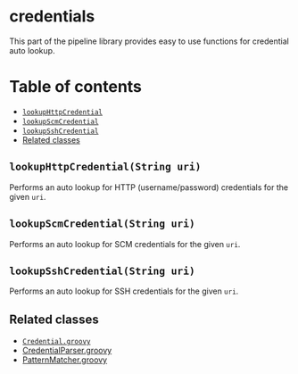 # credentials

This part of the pipeline library provides easy to use functions for credential auto lookup.

# Table of contents

* [`lookupHttpCredential`](#lookuphttpcredentialstring-uri)
* [`lookupScmCredential`](#lookupscmcredentialstring-uri)
* [`lookupSshCredential`](#lookupsshcredentialstring-uri)
* [Related classes](#related-classes)

## `lookupHttpCredential(String uri)`

Performs an auto lookup for HTTP (username/password) credentials for the
given `uri`.

## `lookupScmCredential(String uri)`

Performs an auto lookup for SCM credentials for the given `uri`.

## `lookupSshCredential(String uri)`

Performs an auto lookup for SSH credentials for the given `uri`.

## Related classes
* [`Credential.groovy`](../src/io/wcm/devops/jenkins/pipeline/credentials/Credential.groovy)
* [CredentialParser.groovy](../src/io/wcm/devops/jenkins/pipeline/credentials/CredentialParser.groovy)
* [PatternMatcher.groovy](../src/io/wcm/devops/jenkins/pipeline/utils/PatternMatcher.groovy)
